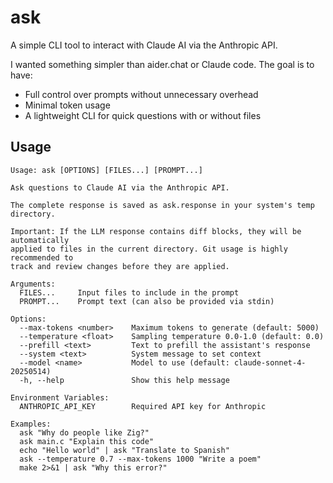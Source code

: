# ask

A simple CLI tool to interact with Claude AI via the Anthropic API.

I wanted something simpler than aider.chat or Claude code. The goal is to have:
- Full control over prompts without unnecessary overhead
- Minimal token usage
- A lightweight CLI for quick questions with or without files

## Usage

```
Usage: ask [OPTIONS] [FILES...] [PROMPT...]

Ask questions to Claude AI via the Anthropic API.

The complete response is saved as ask.response in your system's temp directory.

Important: If the LLM response contains diff blocks, they will be automatically
applied to files in the current directory. Git usage is highly recommended to
track and review changes before they are applied.

Arguments:
  FILES...     Input files to include in the prompt
  PROMPT...    Prompt text (can also be provided via stdin)

Options:
  --max-tokens <number>    Maximum tokens to generate (default: 5000)
  --temperature <float>    Sampling temperature 0.0-1.0 (default: 0.0)
  --prefill <text>         Text to prefill the assistant's response
  --system <text>          System message to set context
  --model <name>           Model to use (default: claude-sonnet-4-20250514)
  -h, --help               Show this help message

Environment Variables:
  ANTHROPIC_API_KEY        Required API key for Anthropic

Examples:
  ask "Why do people like Zig?"
  ask main.c "Explain this code"
  echo "Hello world" | ask "Translate to Spanish"
  ask --temperature 0.7 --max-tokens 1000 "Write a poem"
  make 2>&1 | ask "Why this error?"
```
